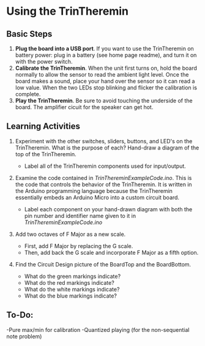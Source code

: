 # Using the TrinTheremin

## Basic Steps
1. **Plug the board into a USB port**. If you want to use the TrinTheremin on battery power: plug in a battery (see home page readme), and turn it on with the power switch.
2. **Calibrate the TrinTheremin**. When the unit first turns on, hold the board normally to allow the sensor to read the ambient light level.   Once the board makes a sound, place your hand over the sensor so it can read a low value.   When the two LEDs stop blinking and flicker the calibration is complete.
3. **Play the TrinTheremin**. Be sure to avoid touching the underside of the board. The amplifier cicuit for the speaker can get hot.

## Learning Activities
1. Experiment with the other switches, sliders, buttons, and LED's on the TrinTheremin. What is the purpose of each? Hand-draw a diagram of the top of the TrinTheremin. 
   - Label all of the TrinTheremin components used for input/output.

2. Examine the code contained in *TrinThereminExampleCode.ino*. This is the code that controls the behavior of the TrinTheremin. It is written in the Arduino programming language because the TrinTheremin essentially embeds an Arduino Micro into a custom circuit board. 
   - Label each component on your hand-drawn diagram with both the pin number and identifier name given to it in *TrinThereminExampleCode.ino*

3. Add two octaves of F Major as a new scale.
   - First, add F Major by replacing the G scale.
   - Then, add back the G scale and incorporate F Major as a fifth option.
   
4. Find the Circuit Design picture of the BoardTop and the BoardBottom.
   - What do the green markings indicate?
   - What do the red markings indicate?
   - What do the white markings indicate?
   - What do the blue markings indicate?


To-Do:
--------------
-Pure max/min for calibration
-Quantized playing (for the non-sequential note problem)
